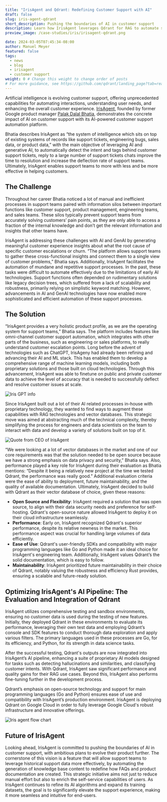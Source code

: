 ```yaml
---
title: "IrisAgent and Qdrant: Redefining Customer Support with AI" 
draft: false
slug: iris-agent-qdrant
short_description: Pushing the boundaries of AI in customer support
description: Learn how IrisAgent leverages Qdrant for RAG to automate support, and improve resolution times, transforming customer service
preview_image: /case-studies/iris/irisagent-qdrant.png

date: 2024-03-05T07:45:34-08:00
author: Manuel Meyer
featured: false
tags:
  - news
  - blog
  - irisagent
  - customer support
weight: 0 # Change this weight to change order of posts
# For more guidance, see https://github.com/qdrant/landing_page?tab=readme-ov-file#blog
---
```


Artificial intelligence is evolving customer support, offering unprecedented capabilities for automating interactions, understanding user needs, and enhancing the overall customer experience. [IrisAgent](https://irisagent.com/), founded by former Google product manager [Palak Dalal Bhatia](https://www.linkedin.com/in/palakdalal/), demonstrates the concrete impact of AI on customer support with its AI-powered customer support automation platform. 

Bhatia describes IrisAgent as “the system of intelligence which sits on top of existing systems of records like support tickets, engineering bugs, sales data, or product data,” with the main objective of leveraging AI and generative AI, to automatically detect the intent and tags behind customer support tickets, reply to a large number of support tickets chats improve the time to resolution and increase the deflection rate of support teams. Ultimately, IrisAgent enables support teams to more with less and be more effective in helping customers.

## The Challenge

Throughout her career Bhatia noticed a lot of manual and inefficient processes in support teams paired with information silos between important functions like customer support, product management, engineering teams, and sales teams. These silos typically prevent support teams from accurately solving customers’ pain points, as they are only able to access a fraction of the internal knowledge and don’t get the relevant information and insights that other teams have.

IrisAgent is addressing these challenges with AI and GenAI by generating meaningful customer experience insights about what the root cause of specific customer escalations or churn. “The platform allows support teams to gather these cross-functional insights and connect them to a single view of customer problems,” Bhatia says. Additionally, IrisAgent facilitates the automation of mundane and repetitive support processes. In the past, these tasks were difficult to automate effectively due to the limitations of early AI technologies. Support functions often depended on rudimentary solutions like legacy decision trees, which suffered from a lack of scalability and robustness, primarily relying on simplistic keyword matching. However, advancements in AI and GenAI technologies have now enabled more sophisticated and efficient automation of these support processes.

## The Solution

“IrisAgent provides a very holistic product profile, as we are the operating system for support teams,” Bhatia says. The platform includes features like omni-channel customer support automation, which integrates with other parts of the business, such as engineering or sales platforms, to really understand customer escalation points. Long before the advent of technologies such as ChatGPT, IrisAgeny had already been refining and advancing their AI and ML stack. This has enabled them to develop a comprehensive range of machine learning models, including both proprietary solutions and those built on cloud technologies. Through this advancement, IrisAgent was able to finetune on public and private customer data to achieve the level of accuracy that is needed to successfully deflect and resolve customer issues at scale.

![Iris GPT info](/blog/iris-agent-qdrant/iris_gpt.png)

Since IrisAgent built out a lot of their AI related processes in-house with proprietary technology, they wanted to find ways to  augment these capabilities with RAG technologies and vector databases. This strategic move was aimed at abstracting much of the technical complexity, thereby simplifying the process for engineers and data scientists on the team to interact with data and develop a variety of solutions built on top of it.

![Quote from CEO of IrisAgent](/blog/iris-agent-qdrant/iris_ceo_quote.png)

“We were looking at a lot of vector databases in the market and one of our core requirements was that the solution needed to be open source because we have a strong emphasis on data privacy and security,” Bhatia says. Also, performance played a key role for IrisAgent during their evaluation as Bhatia mentions: “Despite it being a relatively new project at the time we tested Qdrant, the performance was really good.” Additional evaluation criteria were the ease of ability to deployment, future maintainability, and the quality of available documentation. Ultimately, IrisAgent decided to build with Qdrant as their vector database of choice, given these reasons:

* **Open Source and Flexibility**: IrisAgent required a solution that was open source, to align with their data security needs and preference for self-hosting. Qdrant's open-source nature allowed IrisAgent to deploy it on their cloud infrastructure seamlessly.
* **Performance**: Early on, IrisAgent recognized Qdrant's superior performance, despite its relative newness in the market. This performance aspect was crucial for handling large volumes of data efficiently.
* **Ease of Use**: Qdrant's user-friendly SDKs and compatibility with major programming languages like Go and Python made it an ideal choice for IrisAgent's engineering team. Additionally, IrisAgent values Qdrant’s the solid documentation, which is easy to follow.
* **Maintainability**: IrisAgent prioritized future maintainability in their choice of Qdrant, notably valuing the robustness and efficiency Rust provides, ensuring a scalable and future-ready solution.

## Optimizing IrisAgent's AI Pipeline: The Evaluation and Integration of Qdrant

IrisAgent utilizes comprehensive testing and sandbox environments, ensuring no customer data is used during the testing of new features. Initially, they deployed Qdrant in these environments to evaluate its performance, leveraging their own test data and employing Qdrant’s console and SDK features to conduct thorough data exploration and apply various filters. The primary languages used in these processes are Go, for its efficiency, and Python, for its strength in data science tasks.

After the successful testing, Qdrant's outputs are now integrated into IrisAgent’s AI pipeline, enhancing a suite of proprietary AI models designed for tasks such as detecting hallucinations and similarities, and classifying customer intents. With Qdrant, IrisAgent saw significant performance and quality gains for their RAG use cases. Beyond this, IrisAgent also performs fine-tuning further in the development process.

Qdrant’s emphasis on open-source technology and support for main programming languages (Go and Python) ensures ease of use and compatibility with IrisAgent’s production environment. IrisAgent is deploying Qdrant on Google Cloud in order to fully leverage Google Cloud's robust infrastructure and innovative offerings.

![Iris agent flow chart](/blog/iris-agent-qdrant/iris_agent_flow_chart.png)

## Future of IrisAgent

Looking ahead, IrisAgent is committed to pushing the boundaries of AI in customer support, with ambitious plans to evolve their product further. The cornerstone of this vision is a feature that will allow support teams to leverage historical support data more effectively, by automating the generation of knowledge base content to redefine how FAQs and product documentation are created. This strategic initiative aims not just to reduce manual effort but also to enrich the self-service capabilities of users. As IrisAgent continues to refine its AI algorithms and expand its training datasets, the goal is to significantly elevate the support experience, making it more seamless and intuitive for end-users. 

